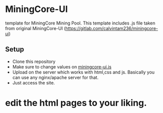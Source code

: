 # MiningCore-UI

 template for MiningCore Mining Pool. This template includes .js file taken from original MiningCore-UI (https://gitlab.com/calvintam236/miningcore-ui)

## Setup

* Clone this repository
* Make sure to change values on [miningcore-ui.js](https://github.com/MiningCryptoLive/pool-ui/blob/master/js/miningcore-ui.js#L1)
* Upload on the server which works with html,css and js. Basically you can use any nginx/apache server for that.
* Just access the site.
# edit the html pages to your liking.
